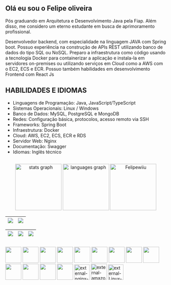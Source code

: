 <h2>Olá eu sou o Felipe oliveira </h2>


Pós graduando em Arquitetura e Desenvolvimento Java pela Fiap. Além disso, me considero um eterno estudante em busca de aprimoramento profissional.

<p>
Desenvolvedor backend, com especialidade na linguagem JAVA com Spring boot. Possuo experiência na
construção de APIs REST utilizando banco de dados do tipo SQL ou NoSQL. Preparo a infraestrutura como código
usando a tecnologia Docker para containerizar a aplicação e instala-la em servidores on-premises ou utilizando
serviços em Cloud como a AWS com o EC2, ECS e ECR. Possuo também habilidades em desenvolvimento
Frontend com React Js
</p>

<h2> HABILIDADES E IDIOMAS</h2>
<ul>
  <li>Linguagens de Programação: Java, JavaScript/TypeScript</li>
  <li>Sistemas Operacionais: Linux / Windows</li>
  <li>Banco de Dados: MySQL, PostgreSQL e MongoDB</li>
  <li>Redes: Configuração básica, protocolos, acesso remoto via SSH</li>
  <li>Frameworks: Spring Boot</li>
  <li>Infraestrutura: Docker</li>
  <li>Cloud: AWS, EC2, ECS, ECR e RDS</li>
  <li>Servidor Web: Nginx</li>
  <li>Documentação: Swagger</li>
  <li>Idiomas: Inglês técnico</li>
</ul>

##

<div align="center">
  <img src="https://github-readme-stats.vercel.app/api?username=Felipewiiu&show_icons=true&bg_color=00000000" height="145" alt="stats graph"/>
  <img src="https://github-readme-stats.vercel.app/api/top-langs?username=Felipewiiu&locale=en&hide_title=false&layout=compact&card_width=320&langs_count=5&bg_color=00000000&hide_border=false" height="145" alt="languages graph"/>   
   <img src="https://github-readme-streak-stats.herokuapp.com/?user=Felipewiiu&theme=tokyonight-duo" height="145" alt="Felipewiiu" />
   
</div>



| ![](http://github-profile-summary-cards.vercel.app/api/cards/profile-details?username=Felipewiiu&theme=chartreuse_dark) | ![](http://github-profile-summary-cards.vercel.app/api/cards/repos-per-language?username=Felipewiiu&theme=chartreuse_dark) |
| :-: | :-: | 

| ![](http://github-profile-summary-cards.vercel.app/api/cards/most-commit-language?username=Felipewiiu&theme=chartreuse_dark) | ![](http://github-profile-summary-cards.vercel.app/api/cards/stats?username=Felipewiiu&theme=chartreuse_dark) | ![](http://github-profile-summary-cards.vercel.app/api/cards/productive-time?username=Felipewiiu&theme=chartreuse_dark&utcOffset=8) |
| :-: | :-: | :-: | 


##


  

    
   <p align="left" gap= "2rem">
  <img src="https://user-images.githubusercontent.com/25181517/192158954-f88b5814-d510-4564-b285-dff7d6400dad.png" width='50px'/>
  <img src="https://user-images.githubusercontent.com/25181517/183898674-75a4a1b1-f960-4ea9-abcb-637170a00a75.png" width='50px'/>
  <img src="https://user-images.githubusercontent.com/25181517/192158956-48192682-23d5-4bfc-9dfb-6511ade346bc.png" width='50px'/>
  <img src="https://user-images.githubusercontent.com/25181517/117447155-6a868a00-af3d-11eb-9cfe-245df15c9f3f.png" width='50px'/>
  <img src="https://user-images.githubusercontent.com/25181517/183897015-94a058a6-b86e-4e42-a37f-bf92061753e5.png" width='50px'/>
  <img src="https://user-images.githubusercontent.com/25181517/183890598-19a0ac2d-e88a-4005-a8df-1ee36782fde1.png" width='50px'/>
  <img src="https://user-images.githubusercontent.com/25181517/121401671-49102800-c959-11eb-9f6f-74d49a5e1774.png" width='50px'/>
  <img src="https://user-images.githubusercontent.com/25181517/183568594-85e280a7-0d7e-4d1a-9028-c8c2209e073c.png" width='50px'/>
  <img src="https://user-images.githubusercontent.com/25181517/183859966-a3462d8d-1bc7-4880-b353-e2cbed900ed6.png" width='50px'/>
  <img src="https://icongr.am/devicon/docker-original.svg?size=128&color=currentColor" width='50px'/>
  <img src="https://icongr.am/devicon/java-original.svg?size=128&color=currentColor" width="50px">
  <img src="https://icongr.am/devicon/postgresql-original-wordmark.svg?size=128&color=currentColor" width="50px">
  <img src="https://icongr.am/devicon/mongodb-original.svg?size=128&color=currentColor" width="50px">
  <img width="48" height="48" src="https://img.icons8.com/external-tal-revivo-shadow-tal-revivo/48/external-nginx-accelerates-content-and-application-delivery-improves-security-logo-shadow-tal-revivo.png" alt="external-nginx-accelerates-content-and-application-delivery-improves-security-logo-shadow-tal-revivo"/>
 <img width="50" height="50" src="https://img.icons8.com/external-tal-revivo-duo-tal-revivo/50/external-amazon-web-services-a-subsidiary-of-amazon-that-provides-on-demand-cloud-computing-logo-duo-tal-revivo.png" alt="external-amazon-web-services-a-subsidiary-of-amazon-that-provides-on-demand-cloud-computing-logo-duo-tal-revivo"/>
     <img width="48" height="48" src="https://img.icons8.com/external-those-icons-flat-those-icons/48/external-Linux-logos-and-brands-those-icons-flat-those-icons.png" alt="external-Linux-logos-and-brands-those-icons-flat-those-icons"/>
</p>


  
  

